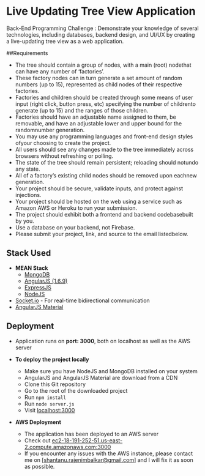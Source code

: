 # Live Updating Tree View Application
Back-End Programming Challenge : Demonstrate your knowledge of several technologies, including databases, backend design, and UI/UX by creating a live-updating tree view as a web application.

##Requirements
- The ​tree ​should ​contain ​a ​group ​of ​nodes, ​with ​a main ​(root) ​node ​that ​can ​have ​any ​number ​of ‘factories’.
- These ​factory ​nodes ​can ​in ​turn ​generate ​a ​set amount ​of ​random ​numbers ​(up ​to ​15), represented ​as ​child ​nodes ​of ​their ​respective factories.
- Factories ​and ​children ​should ​be ​created through ​some ​means ​of ​user ​input ​(right ​click, button ​press, ​etc) ​specifying ​the ​number ​of children ​to ​generate ​(up ​to ​15) ​and ​the ​ranges ​of those ​children.
- Factories ​should ​have ​an ​adjustable ​name assigned ​to ​them, ​be ​removable, ​and ​have ​an adjustable ​lower ​and ​upper ​bound ​for ​the random ​number ​generation.
- You ​may ​use ​any ​programming ​languages ​and front-end ​design ​styles ​of ​your ​choosing ​to create ​the ​project.
- All ​users ​should ​see ​any ​changes ​made ​to the ​tree ​immediately ​across ​browsers without ​refreshing ​or ​polling.
- The ​state ​of ​the ​tree ​should ​remain persistent; ​reloading ​should ​not ​undo ​any state.
- All ​of ​a ​factory’s ​existing ​child ​nodes ​should be ​removed ​upon ​each ​new ​generation.
- Your ​project ​should ​be ​secure, ​validate inputs, ​and ​protect ​against ​injections.
- Your ​project ​should ​be ​hosted ​on ​the ​web using ​a ​service ​such ​as ​Amazon ​AWS ​or Heroku ​to ​run ​your ​submission.
- The ​project ​should ​exhibit ​both ​a ​frontend and ​backend ​codebase ​built ​by ​you.
- Use ​a ​database ​on ​your ​backend, ​not ​Firebase.
- Please ​submit ​your ​project, ​link, ​and ​source to ​the ​email ​listed ​below.

## Stack Used
+ **MEAN Stack**
	+ [MongoDB](https://www.mongodb.com/) 
	+ [AngularJS (1.6.9)](https://angularjs.org/) 
	+ [ExpressJS](https://expressjs.com/)
	+ [NodeJS](https://nodejs.org/en/)
+ [Socket.io](https://socket.io/) - For real-time bidirectional communication
+ [AngularJS Material](https://material.angularjs.org/)

## Deployment
+ Application runs on **port: 3000**, both on localhost as well as the AWS server
+ **To deploy the project locally**
	+ Make sure you have NodeJS and MongoDB installed on your system
	+ AngularJS and AngularJS Material are download from a CDN
	+ Clone this Git repository
	+ Go to the root of the downloaded project
	+ Run `npm install`
	+ Run `node server.js`
	+ Visit [localhost:3000](localhost:3000)

+ **AWS Deployment**
	+ The application has been deployed to an AWS server
	+ Check out [ec2-18-191-252-51.us-east-2.compute.amazonaws.com:3000](ec2-18-191-252-51.us-east-2.compute.amazonaws.com:3000)
	+ If you encounter any issues with the AWS instance, please contact me on [shantanu.rajenimbalkar@gmail.com] and I will fix it as soon as possible.